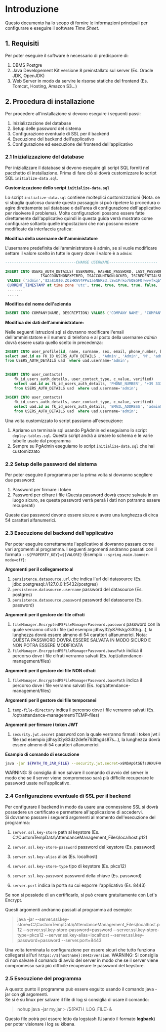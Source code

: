 # Introduzione

Questo documento ha lo scopo di fornire le informazioni principali per configurare e eseguire il software _Time Sheet_. 

## 1. Requisiti

Per poter eseguire il software è necessario di predisporre di:

1. DBMS Postgre
2. Java Developement Kit versione 8 preinstallato sul server (Es. Oracle JDK, OpenJDK)
3. Web Server in modo da servire le risorse statiche del frontend (Es. Tomcat, Hosting, Amazon S3...)

## 2. Procedura di installazione

Per procedere all'installazione si devono eseguire i seguenti passi:

1. Inizializzazione del database
2. Setup delle password del sistema
3. Configurazione eventuale di SSL per il backend 
4. Esecuzione del backend dell'applicativo
5. Configurazione ed esecuzione del frontend dell'applicativo

### 2.1 Inizializzazione del database

Per inizializzare il database si devono eseguire gli script SQL forniti nel pacchetto di installazione. Prima di fare ciò si dovrà customizzare lo script SQL `initialize-data.sql`.


**Customizzazione dello script `initialize-data.sql`**

Lo script `initialize-data.sql` contiene molteplici customizzazioni (Nota. se si sbaglia qualcosa durante questo passaggio si può ripetere la procedura o agire direttamente sul database o dall'area di configurazione dell'applicativo per risolvere il problema). 
Molte configurazioni possono essere fatte direttamente dall'applicativo quindi in questa guida verrà mostrato come configurare soltanto quelle impostazioni che non possono essere modificate da interfaccia grafica:


**Modifica della username dell'amministatore**

L'username predefinita dell'amministratore è admin, se si vuole modificare settare il valore scelto in tutte le query dove il valore è a `admin`:

```sql
--------------------------------CHANGE USERNAME----------------------
	
INSERT INTO USERS_AUTH_DETAILS( USERNAME, HASHED_PASSWORD, LAST_PASSWORD_CHANGE_DATE, ISENABLED, 
				ISACCOUNTNONEXPIRED, ISACCOUNTNONLOCKED, ISCREDENTIALSNONEXPIRED, two_fa_enabled, permission_group_name)
 VALUES ('admin','$2a$10$0.ZOiHKGV4PPu1a6NERS3.lSw1Prko7hQEGFOrwvvfkqbYottMa/i', 
 CURRENT_TIMESTAMP at time zone 'utc', true, true, true, true, false, 'ADMINISTRATION');
 .......
 .....	
```

**Modifica del nome dell'azienda**

```sql
INSERT INTO COMPANY(NAME, DESCRIPTION) VALUES ('COMPANY NAME', 'COMPANY DESCRIPTION');
```

**Modifica dei dati dell'amministratore:**

Nelle seguenti istruzioni sql si dovranno modificare l'email dell'amministatore e il numero di telefono e al posto della username _admin_ dovrà essere usato quello scelto in precedenza:

```sql
INSERT INTO user_profile(id, name, surname, sex, email, phone_number, birth_date)
select uad.id as FK_ID_USERS_AUTH_DETAILS , 'Admin', 'Admin', 'M', 'admin@gmail.it', '+39 333333333', '2000-09-07'
from USERS_AUTH_DETAILS uad  where uad.username='admin';
	
	
INSERT INTO user_contacts(
	fk_id_users_auth_details, user_contact_type, c_value, verified)
	select uad.id as fk_id_users_auth_details, 'PHONE_NUMBER', '+39 333333333', true 
	from USERS_AUTH_DETAILS uad  where uad.username='admin';
	
INSERT INTO user_contacts(
	fk_id_users_auth_details, user_contact_type, c_value, verified)
	select uad.id as fk_id_users_auth_details, 'EMAIL_ADDRESS', 'admin@gmail.it', true  
	from USERS_AUTH_DETAILS uad  where uad.username='admin';
```


Una volta customizzato lo script passiamo all'esecuzione: 

1. Apriamo un terminale sql usando PgAdmin ed eseguiamo lo script `deploy-tables.sql`. Questo script andrà a creare lo schema e le varie tabelle usate dal programma
2. Sempre su PgAdmin eseguiamo lo script `initialize-data.sql` che hai customizzato

### 2.2 Setup delle password del sistema

Per poter eseguire il programma per la prima volta si dovranno scegliere due password:

1. Password per firmare i token
2. Password per cifrare i file (Questa password dovrà essere salvata in un luogo sicuro, se questa password verrà persà i dati non potranno essere recuperati)

Queste due password devono essere sicure e avere una lunghezza di circa 54 caratteri alfanumerici.

### 2.3 Esecuzione del backend dell'applicativo

Per poter eseguire correttamente l'applicativo si dovranno passare come vari argomenti al programma. I seguenti argomenti andranno passati con il formato `--${PROPERTY_KEY}=${VALORE}` (Esempio `--spring.main.banner-mode=off`):

**Argomenti per il collegamento al**
1. `persistence.datasource.url` che indica l'url del datasource (Es. jdbc:postgresql://127.0.0.1:5432/postgres)
2. `persistence.datasource.username` password del datasource (Es. postgres)
3. `persistence.datasource.password` password del datasource (Es. password)

**Argomenti per il gestore dei file cifrati**

1. `fileManager.EncryptedFSFileManagerPassword.password` password con la quale verranno cifrati i file (ad esempio jdhsy32y876skjy3i3thg...), la lunghezza dovrà essere almeno di 54 caratteri alfanumerici. Nota: QUESTA PASSWORD DOVRÀ ESSERE SALVATA IN MODO SICURO E NON POTRA ESSERE MODIFICATA
2. `fileManager.EncryptedFSFileManagerPassword.basePath` indica il percorso dove i file cifrati verranno salvati (Es. /opt/attendance-management/files)

**Argomenti per il gestore dei file NON cifrati**

1. `fileManager.EncryptedFSFileManagerPassword.basePath` indica il percorso dove i file verranno salvati (Es. /opt/attendance-management/files)

**Argomenti per il gestore dei file temporanei**

1. `temp-file-directory` indica il percorso dove i file verranno salvati (Es. /opt/attendance-management/TEMP-files)

**Argomenti per firmare i token JWT**

1. `security.jwt.secret` password con la quale verranno firmati i token jwt i file (ad esempio jdhsy32y83dz2defe763thgds87s...), la lunghezza dovrà essere almeno di 54 caratteri alfanumerici.


**Esampio di comando di esecuzione**

```sh
java -jar ${PATH_TO_JAR_FILE} --security.jwt.secret=x8NbAp6tSEfsUHXUF46AElX6UyRTYhq33fOABk1oiAwGG24LoF4vHENCAcI70YdQwmLWV67TFQaSWjqo  --temp-file-directory=C:/CustomTempData/AttendanceManagement_Files/TEMP --fileManager.EncryptedFSFileManagerPassword.basePath=C:/CustomTempData/AttendanceManagement_Files --fileManager.EncryptedFSFileManagerPassword.basePath=C:/CustomTempData/AttendanceManagement_Files --fileManager.EncryptedFSFileManagerPassword.password=n4VyVZYhga2rhUWrh3PJoJNqjo07hAkrA7tvJuwFaPTV7lCiVybCvfaXu9e7nLkWN0gjF0NlIZzJAG9L --persistence.datasource.url=jdbc:postgresql://127.0.0.1:5432/postgres --persistence.datasource.username=postgres --persistence.datasource.password=root
```
WARNING: Si consiglia di non salvare il comando di avvio del server in modo che se il server viene compromesso sarà più difficile recuperare le password usate nell'applicativo.

### 2.4 Configurazione eventuale di SSL per il backend

Per configurare il backend in modo da usare una connessione SSL si dovrà possedere un certificato e permettere all'applicazione di accedervi.  
Si dovranno passare i seguenti argomenti al momento dell'esecuzione del programma: 

1. `server.ssl.key-store` path al keystore (Es. C:\CustomTempData\AttendanceManagement_Files\localhost.p12)

2. `server.ssl.key-store-password`  password del keystore (Es. password)

3. `server.ssl.key-alias` alias (Es. localhost)

4. `server.ssl.key-store-type` tipo di keystore (Es. pkcs12)

5. `server.ssl.key-password` password della chiave (Es. password)

6. `server.port` indica la porta su cui esporre l'applicativo (Es. 8443)

Se non si possiede di un certificarlo, si può creare gratuitamente con Let's Encrypt.  

Questi argomenti andranno passati al programma ad esempio:
> java -jar --server.ssl.key-store=C:\CustomTempData\AttendanceManagement_Files\localhost.p12 --server.ssl.key-store-password=password --server.ssl.key-store-type=pkcs12 --server.ssl.key-alias=localhost --server.ssl.key-password=password --server.port=8443  

Una volta terminata la configurazione per essere sicuri che tutto funziona collegarsi all'url `https://${hostname}:8443/version`.
WARNING: Si consiglia di non salvare il comando di avvio del server in modo che se il server viene compromesso sarà più difficile recuperare le password del keystore.


### 2.5 Esecuzione del programma

A questo punto il programma può essere esguito usando il comando java -jar con gli argomenti.  
Se si è su linux per salvare il file di log si consiglia di usare il comando:

> nohup java -jar my.jar > /${PATH_LOG_FILE} &

Questo file potrà poi essere letto da logstash (Usando il formato **logback**) per poter visionare i log su kibana.





